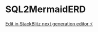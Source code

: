 # SQL2MermaidERD

[Edit in StackBlitz next generation editor ⚡️](https://stackblitz.com/~/github.com/abdebek/SQL2MermaidERD)